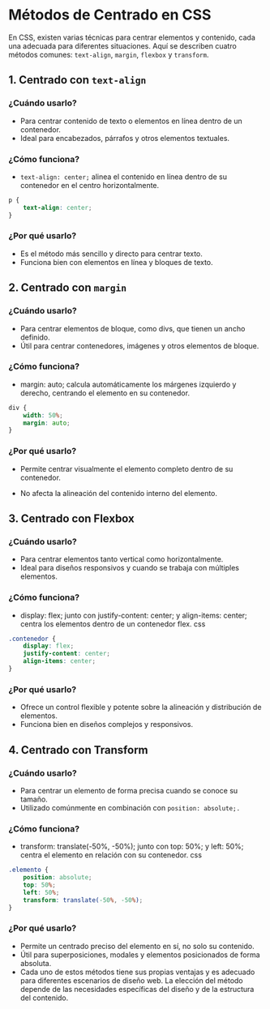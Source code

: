 # Métodos de Centrado en CSS

En CSS, existen varias técnicas para centrar elementos y contenido, cada una adecuada para diferentes situaciones. Aquí se describen cuatro métodos comunes: `text-align`, `margin`, `flexbox` y `transform`.

## 1. Centrado con `text-align`

### ¿Cuándo usarlo?
- Para centrar contenido de texto o elementos en línea dentro de un contenedor.
- Ideal para encabezados, párrafos y otros elementos textuales.

### ¿Cómo funciona?
- `text-align: center;` alinea el contenido en línea dentro de su contenedor en el centro horizontalmente.
  
```css
p {
    text-align: center;
}
```
### ¿Por qué usarlo?
- Es el método más sencillo y directo para centrar texto.
- Funciona bien con elementos en línea y bloques de texto.

## 2. Centrado con `margin`

### ¿Cuándo usarlo?
- Para centrar elementos de bloque, como divs, que tienen un ancho definido.
- Útil para centrar contenedores, imágenes y otros elementos de bloque.

### ¿Cómo funciona?
- margin: auto; calcula automáticamente los márgenes izquierdo y derecho, centrando el elemento en su contenedor.
```css
div {
    width: 50%;
    margin: auto;
}
```
### ¿Por qué usarlo?
- Permite centrar visualmente el elemento completo dentro de su contenedor.

- No afecta la alineación del contenido interno del elemento.

## 3. Centrado con Flexbox

### ¿Cuándo usarlo?
- Para centrar elementos tanto vertical como horizontalmente.
- Ideal para diseños responsivos y cuando se trabaja con múltiples elementos.

### ¿Cómo funciona?
- display: flex; junto con justify-content: center; y align-items: center; centra los elementos dentro de un contenedor flex.
css
```css
.contenedor {
    display: flex;
    justify-content: center;
    align-items: center;
}
```
### ¿Por qué usarlo?
- Ofrece un control flexible y potente sobre la alineación y distribución de elementos.
- Funciona bien en diseños complejos y responsivos.

## 4. Centrado con Transform

### ¿Cuándo usarlo?
- Para centrar un elemento de forma precisa cuando se conoce su tamaño.
- Utilizado comúnmente en combinación con `position: absolute;.`

### ¿Cómo funciona?
- transform: translate(-50%, -50%); junto con top: 50%; y left: 50%; centra el elemento en relación con su contenedor.
css
```css
.elemento {
    position: absolute;
    top: 50%;
    left: 50%;
    transform: translate(-50%, -50%);
}
```
### ¿Por qué usarlo?
- Permite un centrado preciso del elemento en sí, no solo su contenido.
- Útil para superposiciones, modales y elementos posicionados de forma absoluta.
- Cada uno de estos métodos tiene sus propias ventajas y es adecuado para diferentes escenarios de diseño web. La elección del método depende de las necesidades específicas del diseño y de la estructura del contenido.
